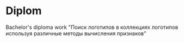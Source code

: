 Diplom
======

Bachelor's diploma work "Поиск логотипов в коллекциях логотипов используя различные методы вычисления признаков"
